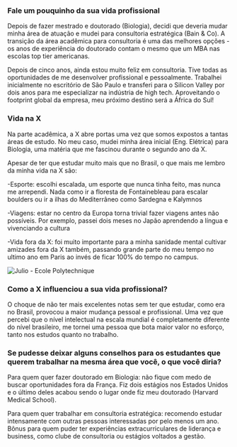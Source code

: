 ### Fale um pouquinho da sua vida profissional

Depois de fazer mestrado e doutorado (Biologia), decidi que deveria mudar minha área de atuação e mudei para consultoria estratégica (Bain & Co). A transição da área acadêmica para consultoria é uma das melhores opções - os anos de experiência do doutorado contam o mesmo que um MBA nas escolas top tier americanas.

Depois de cinco anos, ainda estou muito feliz em consultoria. Tive todas as oportunidades de me desenvolver profissional e pessoalmente. Trabalhei inicialmente no escritório de São Paulo e transferi para o Silicon Valley por dois anos para me especializar na indústria de high tech. Aproveitando o footprint global da empresa, meu próximo destino será a África do Sul!

### Vida na X

Na parte acadêmica, a X abre portas uma vez que somos expostos a tantas áreas de estudo. No meu caso, mudei minha área inicial (Eng. Elétrica) para Biologia, uma matéria que me fascinou durante o segundo ano da X.

Apesar de ter que estudar muito mais que no Brasil, o que mais me lembro da minha vida na X são:

-Esporte: escolhi escalada, um esporte que nunca tinha feito, mas nunca me arrependi. Nada como ir a floresta de Fontainebleau para escalar boulders ou ir a ilhas do Mediterrâneo como Sardegna e Kalymnos

-Viagens: estar no centro da Europa torna trivial fazer viagens antes não possíveis. Por exemplo, passei dois meses no Japão aprendendo a língua e vivenciando a cultura

-Vida fora da X: foi muito importante para a minha sanidade mental cultivar amizades fora da X também, passando grande parte do meu tempo no ultimo ano em Paris ao invés de ficar 100% do tempo no campus.

![Julio - Ecole Polytechnique](julio.jpg)

### Como a X influenciou a sua vida profissional?

O choque de não ter mais excelentes notas sem ter que estudar, como era no Brasil, provocou a maior mudança pessoal e profissional. Uma vez que percebi que o nível intelectual na escala mundial é completamente diferente do nível brasileiro, me tornei uma pessoa que bota maior valor no esforço, tanto nos estudos quanto no trabalho.

### Se pudesse deixar alguns conselhos para os estudantes que querem trabalhar na mesma área que você, o que você diria?

Para quem quer fazer doutorado em Biologia: não fique com medo de buscar oportunidades fora da França. Fiz dois estágios nos Estados Unidos e o último deles acabou sendo o lugar onde fiz meu doutorado (Harvard Medical School).

Para quem quer trabalhar em consultoria estratégica: recomendo estudar intensamente com outras pessoas interessadas por pelo menos um ano. Bônus para quem puder ter experiências extracurriculares de liderança e business, como clube de consultoria ou estágios voltados a gestão.